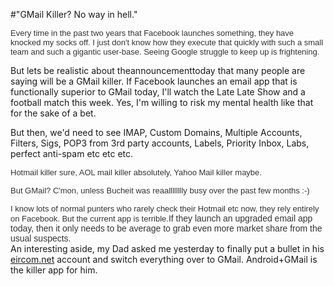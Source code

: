 #"GMail Killer? No way in hell."


 <div style="color: rgb(51, 51, 51); font-family: lucida grande, tahoma, verdana, arial, sans-serif; font-size: 13px;"><span style="font-family: lucida grande, tahoma, verdana, arial, sans-serif; font-size: 13px; color: rgb(51, 51, 51);">Every time in the past two years that Facebook launches something, they have knocked my socks off. I just don&#39;t know how they execute that quickly with such a small team and such a gigantic user-base. Seeing Google struggle to keep up is frightening.</span></div> <p />But lets be realistic about theannouncementtoday that many people are saying will be a GMail killer. If Facebook launches an email app that is functionally superior to GMail today, I&#39;ll watch the Late Late Show and a football match this week. Yes, I&#39;m willing to risk my mental health like that for the sake of a bet.<p /> But then, we&#39;d need to see IMAP, Custom Domains, Multiple Accounts, Filters, Sigs, POP3 from 3rd party accounts, Labels, Priority Inbox, Labs, perfect anti-spam etc etc etc.<p /><div><span style="font-family: lucida grande, tahoma, verdana, arial, sans-serif; font-size: 13px; color: rgb(51, 51, 51);">Hotmail killer sure, AOL mail killer absolutely, Yahoo Mail killer maybe.</span><p /><div><span style="font-family: lucida grande, tahoma, verdana, arial, sans-serif; font-size: 13px; color: rgb(51, 51, 51);"><span style="color: rgb(0, 0, 0); font-family: arial; font-size: small;"><span style="font-family: lucida grande, tahoma, verdana, arial, sans-serif; font-size: 13px; color: rgb(51, 51, 51);">But GMail? C&#39;mon, unless Bucheit was reaalllllllly busy over the past few months :-)</span></span></span></div> <p /><div><span style="font-family: lucida grande, tahoma, verdana, arial, sans-serif; font-size: 13px; color: rgb(51, 51, 51);">I know lots of normal punters who rarely check their Hotmail etc now, they rely entirely on Facebook. But the current app is terrible.</span><span style="font-family: lucida grande, tahoma, verdana, arial, sans-serif; color: rgb(51, 51, 51);">If they launch an upgraded email app today, then it only needs to be average to grab even more market share from the usual suspects.</span></div> <div><span style="font-family: lucida grande, tahoma, verdana, arial, sans-serif; color: rgb(51, 51, 51);"></span></div></div><div>An interesting aside, my Dad asked me yesterday to finally put a bullet in his <a href="http://eircom.net">eircom.net</a> account and switch everything over to GMail. Android+GMail is the killer app for him.</div>
 
